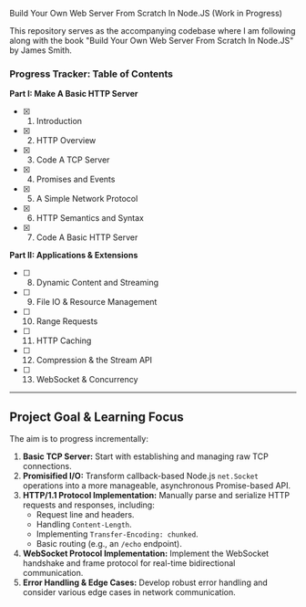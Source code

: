 Build Your Own Web Server From Scratch In Node.JS (Work in Progress)


This repository serves as the accompanying codebase where I am following along with the book "Build Your Own Web Server From Scratch In Node.JS" by James Smith.


### Progress Tracker: Table of Contents

**Part I: Make A Basic HTTP Server**
*   [x] 1. Introduction
*   [x] 2. HTTP Overview
*   [x] 3. Code A TCP Server
*   [x] 4. Promises and Events
*   [x] 5. A Simple Network Protocol
*   [x] 6. HTTP Semantics and Syntax
*   [x] 7. Code A Basic HTTP Server

**Part II: Applications & Extensions**
*   [ ] 8. Dynamic Content and Streaming
*   [ ] 9. File IO & Resource Management
*   [ ] 10. Range Requests
*   [ ] 11. HTTP Caching
*   [ ] 12. Compression & the Stream API
*   [ ] 13. WebSocket & Concurrency

---

## Project Goal & Learning Focus

The aim is to progress incrementally:

1.  **Basic TCP Server:** Start with establishing and managing raw TCP connections.
2.  **Promisified I/O:** Transform callback-based Node.js `net.Socket` operations into a more manageable, asynchronous Promise-based API.
3.  **HTTP/1.1 Protocol Implementation:** Manually parse and serialize HTTP requests and responses, including:
    *   Request line and headers.
    *   Handling `Content-Length`.
    *   Implementing `Transfer-Encoding: chunked`.
    *   Basic routing (e.g., an `/echo` endpoint).
4.  **WebSocket Protocol Implementation:** Implement the WebSocket handshake and frame protocol for real-time bidirectional communication.
5.  **Error Handling & Edge Cases:** Develop robust error handling and consider various edge cases in network communication.
